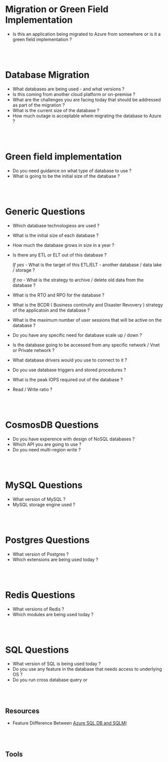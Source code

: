 # Migration or Green Field Implementation

* Is this an application being migrated to Azure from somewhere or is it a green field implementation ?

<br/>

<br/>

# Database Migration

* What databases are being used - and what versions ?
* Is this coming from another cloud platform or on-premise ?
* What are the challenges you are facing today that should be addressed as part of the migration ?
* What is the current size of the database ?
* How much outage is acceptable whem migrating the database to Azure ?

<br/>

<br/>


# Green field implementation

* Do you need guidance on what type of database to use ?
* What is going to be the initial size of the database ?

<br/>

<br/>

# Generic Questions

* Which database technologiess are used ? 
* What is the initial size of each database ?
* How much the database grows in size in a year ?
* Is there any ETL or ELT out of this database  ?  

     _If yes_ - What is the target of this ETL/ELT - another database / data lake / storage ?

     _If no_  - What is the strategy to archive / delete old data from the database ?

* What is the RTO and RPO for the database ?
* What is the BCDR ( Business continuity and Disaster Revovery ) strategy of the applicatoin and the database ?
* What is the maximum number of user sessions that will be active on the database ?
* Do you have any specific need for database scale up / down ?
* Is the database going to be accessed from any specific network / Vnet or Private network ?
* What database drivers would you use to connect to it ?
* Do you use database triggers and stored procedures ?
* What is the peak IOPS required out of the database ?
* Read / Write ratio ?

<br/>

<br/>

# CosmosDB Questions

* Do you have experence with design of NoSQL databases ?
* Which API you are going to use ?
* Do you need multi-region write ?

<br/>

<br/>

# MySQL Questions

* What version of MySQL ?
* MySQL storage engine used ?

<br/>

<br/>

# Postgres Questions

* What version of Postgres ?
* Which extensions are being used today ?

<br/>

<br/>

# Redis Questions

* What versions of Redis ?
* Which modules are being used today ? 

<br/>

<br/>

# SQL Questions

* What version of SQL is being used today ?
* Do you use any feature in the database that needs access to underlying OS ?
* Do you run cross database query or 

<br/>

<br/>

## Resources

* Feature Diifference Between [Azure SQL DB and SQLMI](https://docs.microsoft.com/en-us/azure/azure-sql/database/features-comparison)

<br/>

<br/>

## Tools